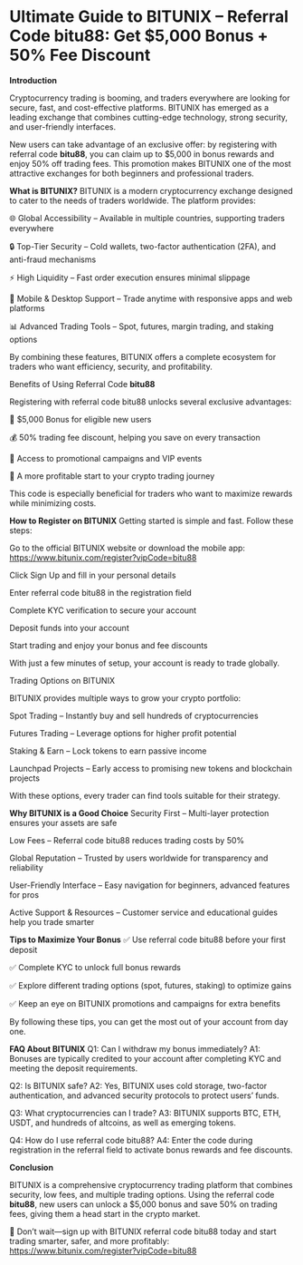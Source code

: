 # Ultimate Guide to BITUNIX – Referral Code bitu88: Get $5,000 Bonus + 50% Fee Discount
**Introduction**

Cryptocurrency trading is booming, and traders everywhere are looking for secure, fast, and cost-effective platforms. BITUNIX has emerged as a leading exchange that combines cutting-edge technology, strong security, and user-friendly interfaces.

New users can take advantage of an exclusive offer: by registering with referral code **bitu88**, you can claim up to $5,000 in bonus rewards and enjoy 50% off trading fees. This promotion makes BITUNIX one of the most attractive exchanges for both beginners and professional traders.

**What is BITUNIX?**
BITUNIX is a modern cryptocurrency exchange designed to cater to the needs of traders worldwide. The platform provides:

🌐 Global Accessibility – Available in multiple countries, supporting traders everywhere

🔒 Top-Tier Security – Cold wallets, two-factor authentication (2FA), and anti-fraud mechanisms

⚡ High Liquidity – Fast order execution ensures minimal slippage

📱 Mobile & Desktop Support – Trade anytime with responsive apps and web platforms

📊 Advanced Trading Tools – Spot, futures, margin trading, and staking options

By combining these features, BITUNIX offers a complete ecosystem for traders who want efficiency, security, and profitability.

Benefits of Using Referral Code **bitu88**

Registering with referral code bitu88 unlocks several exclusive advantages:

🎁 $5,000 Bonus for eligible new users

💰 50% trading fee discount, helping you save on every transaction

🚀 Access to promotional campaigns and VIP events

🔑 A more profitable start to your crypto trading journey

This code is especially beneficial for traders who want to maximize rewards while minimizing costs.

**How to Register on BITUNIX**
Getting started is simple and fast. Follow these steps:

Go to the official BITUNIX website or download the mobile app: https://www.bitunix.com/register?vipCode=bitu88

Click Sign Up and fill in your personal details

Enter referral code bitu88 in the registration field

Complete KYC verification to secure your account

Deposit funds into your account

Start trading and enjoy your bonus and fee discounts

With just a few minutes of setup, your account is ready to trade globally.

Trading Options on BITUNIX

BITUNIX provides multiple ways to grow your crypto portfolio:

Spot Trading – Instantly buy and sell hundreds of cryptocurrencies

Futures Trading – Leverage options for higher profit potential

Staking & Earn – Lock tokens to earn passive income

Launchpad Projects – Early access to promising new tokens and blockchain projects

With these options, every trader can find tools suitable for their strategy.

**Why BITUNIX is a Good Choice**
Security First – Multi-layer protection ensures your assets are safe

Low Fees – Referral code bitu88 reduces trading costs by 50%

Global Reputation – Trusted by users worldwide for transparency and reliability

User-Friendly Interface – Easy navigation for beginners, advanced features for pros

Active Support & Resources – Customer service and educational guides help you trade smarter

**Tips to Maximize Your Bonus**
✅ Use referral code bitu88 before your first deposit

✅ Complete KYC to unlock full bonus rewards

✅ Explore different trading options (spot, futures, staking) to optimize gains

✅ Keep an eye on BITUNIX promotions and campaigns for extra benefits

By following these tips, you can get the most out of your account from day one.

**FAQ About BITUNIX**
Q1: Can I withdraw my bonus immediately?
A1: Bonuses are typically credited to your account after completing KYC and meeting the deposit requirements.

Q2: Is BITUNIX safe?
A2: Yes, BITUNIX uses cold storage, two-factor authentication, and advanced security protocols to protect users’ funds.

Q3: What cryptocurrencies can I trade?
A3: BITUNIX supports BTC, ETH, USDT, and hundreds of altcoins, as well as emerging tokens.

Q4: How do I use referral code bitu88?
A4: Enter the code during registration in the referral field to activate bonus rewards and fee discounts.

**Conclusion**

BITUNIX is a comprehensive cryptocurrency trading platform that combines security, low fees, and multiple trading options. Using the referral code **bitu88**, new users can unlock a $5,000 bonus and save 50% on trading fees, giving them a head start in the crypto market.

🚀 Don’t wait—sign up with BITUNIX referral code bitu88 today and start trading smarter, safer, and more profitably: https://www.bitunix.com/register?vipCode=bitu88
